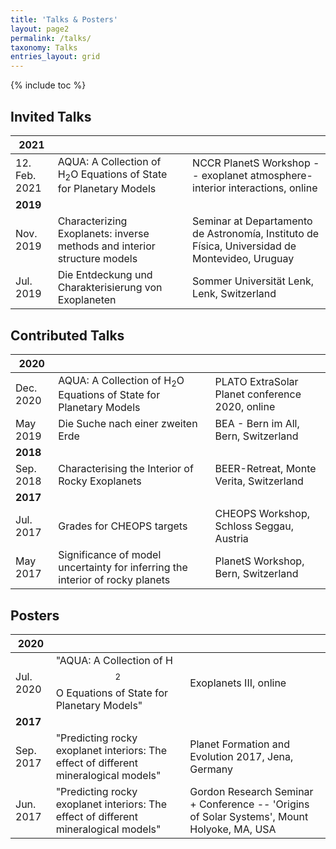 ```yaml
---
title: 'Talks & Posters'
layout: page2
permalink: /talks/
taxonomy: Talks
entries_layout: grid
---
```


{% include toc %}

## Invited Talks

| 2021          |                                                              |                                                              |
| ------------- | ------------------------------------------------------------ | ------------------------------------------------------------ |
| 12. Feb. 2021 | AQUA: A Collection of H$_2$O Equations of State for Planetary Models | NCCR PlanetS Workshop -- exoplanet atmosphere-interior interactions, online |
| **2019**      |                                                              |                                                              |
| Nov. 2019     | Characterizing Exoplanets: inverse methods and interior structure models | Seminar at Departamento de Astronomía, Instituto de Física, Universidad de Montevideo, Uruguay |
| Jul. 2019     | Die Entdeckung und Charakterisierung von Exoplaneten         | Sommer Universität Lenk, Lenk, Switzerland                   |

## Contributed Talks

| 2020      |                                                              |                                                 |
| --------- | ------------------------------------------------------------ | ----------------------------------------------- |
| Dec. 2020 | AQUA: A Collection of H$_2$O Equations of State for Planetary Models | PLATO ExtraSolar Planet conference 2020, online |
| May 2019  | Die Suche nach einer zweiten Erde                            | BEA - Bern im All, Bern, Switzerland            |
| **2018**  |                                                              |                                                 |
| Sep. 2018 | Characterising the Interior of Rocky Exoplanets              | BEER-Retreat, Monte Verita,  Switzerland        |
| **2017**  |                                                              |                                                 |
| Jul. 2017 | Grades for CHEOPS targets                                    | CHEOPS Workshop, Schloss Seggau, Austria        |
| May 2017  | Significance of model uncertainty for inferring the interior of rocky planets | PlanetS Workshop, Bern, Switzerland             |

## Posters

| 2020      |                                                              |                                                              |
| --------- | ------------------------------------------------------------ | ------------------------------------------------------------ |
| Jul. 2020 | "AQUA: A Collection of H$$_2$$O Equations of State for Planetary Models" | Exoplanets III, online                                       |
| **2017**  |                                                              |                                                              |
| Sep. 2017 | "Predicting rocky exoplanet interiors: The effect of different mineralogical models" | Planet Formation and Evolution 2017, Jena, Germany           |
| Jun. 2017 | "Predicting rocky exoplanet interiors: The effect of different mineralogical models" | Gordon Research Seminar + Conference -- 'Origins of Solar Systems', Mount Holyoke, MA, USA |


